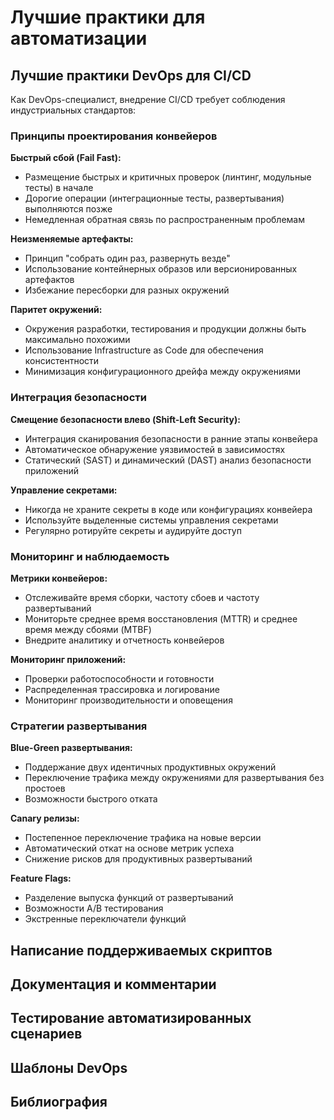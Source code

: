 # Лучшие практики для автоматизации

## Лучшие практики DevOps для CI/CD

Как DevOps-специалист, внедрение CI/CD требует соблюдения индустриальных стандартов:

### Принципы проектирования конвейеров

**Быстрый сбой (Fail Fast):**

- Размещение быстрых и критичных проверок (линтинг, модульные тесты) в начале
- Дорогие операции (интеграционные тесты, развертывания) выполняются позже
- Немедленная обратная связь по распространенным проблемам

**Неизменяемые артефакты:**

- Принцип "собрать один раз, развернуть везде"
- Использование контейнерных образов или версионированных артефактов
- Избежание пересборки для разных окружений

**Паритет окружений:**

- Окружения разработки, тестирования и продукции должны быть максимально похожими
- Использование Infrastructure as Code для обеспечения консистентности
- Минимизация конфигурационного дрейфа между окружениями

### Интеграция безопасности

**Смещение безопасности влево (Shift-Left Security):**

- Интеграция сканирования безопасности в ранние этапы конвейера
- Автоматическое обнаружение уязвимостей в зависимостях
- Статический (SAST) и динамический (DAST) анализ безопасности приложений

**Управление секретами:**

- Никогда не храните секреты в коде или конфигурациях конвейера
- Используйте выделенные системы управления секретами
- Регулярно ротируйте секреты и аудируйте доступ

### Мониторинг и наблюдаемость

**Метрики конвейеров:**

- Отслеживайте время сборки, частоту сбоев и частоту развертываний
- Мониторьте среднее время восстановления (MTTR) и среднее время между сбоями (MTBF)
- Внедрите аналитику и отчетность конвейеров

**Мониторинг приложений:**

- Проверки работоспособности и готовности
- Распределенная трассировка и логирование
- Мониторинг производительности и оповещения

### Стратегии развертывания

**Blue-Green развертывания:**

- Поддержание двух идентичных продуктивных окружений
- Переключение трафика между окружениями для развертывания без простоев
- Возможности быстрого отката

**Canary релизы:**

- Постепенное переключение трафика на новые версии
- Автоматический откат на основе метрик успеха
- Снижение рисков для продуктивных развертываний

**Feature Flags:**

- Разделение выпуска функций от развертываний
- Возможности A/B тестирования
- Экстренные переключатели функций

## Написание поддерживаемых скриптов

## Документация и комментарии

## Тестирование автоматизированных сценариев

## Шаблоны DevOps

## Библиография
